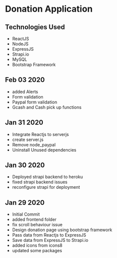 <h1>Donation Application</h1>

<h2>Technologies Used</h2>
<ul>
  <li>ReactJS</li>
  <li>NodeJS</li>
  <li>ExpressJS</li>
  <li>Strapi.io</li>
  <li>MySQL</li>
  <li>Bootstrap Framework</li>
</ul>

<h2>Feb 03 2020</h2>
<ul>
  <li>added Alerts</li>
  <li>Form validation</li>
  <li>Paypal form validation</li>
  <li>Gcash and Cash pick up functions</li>
</ul>
<h2>Jan 31 2020</h2>
<ul>
  <li>Integrate Reactjs to serverjs</li>
  <li>create server.js</li>
  <li>Remove node_paypal</li>
  <li>Uninstall Unused dependencies</li>
</ul>
<h2>Jan 30 2020</h2>
<ul>
  <li>Deployed strapi backend to heroku</li>
  <li>fixed strapi backend issues</li>
  <li>reconfigure strapi for deployment</li>
</ul>
<h2>Jan 29 2020</h2>
<ul>
  <li>Initial Commit</li>
  <li>added frontend folder</li>
  <li>fix scroll behaviour issue</li>
  <li>Design donation page using bootstrap framework</li>
  <li>Pass data from Reactjs to ExpressJS</li>
  <li>Save data from ExpressJS to Strapi.io</li>
  <li>added icons from icons8</li>
  <li>updated some packages</li>
</ul>